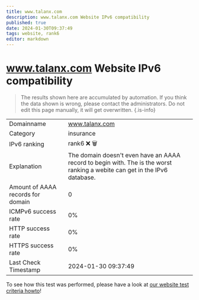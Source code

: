 ```yaml
---
title: www.talanx.com
description: www.talanx.com Website IPv6 compatibility
published: true
date: 2024-01-30T09:37:49
tags: website, rank6
editor: markdown
---
```


# www.talanx.com Website IPv6 compatibility

> The results shown here are accumulated by automation. If you think the data shown is wrong, please contact the administrators. 
> Do not edit this page manually, it will get overwritten.
{.is-info}


|   |   |
| - | - |
| Domainname | www.talanx.com
| Category | insurance |
| IPv6 ranking | rank6 :x: :wastebasket: |
| Explanation | The domain doesn't even have an AAAA record to begin with. The is the worst ranking a webite can get in the IPv6 database. |
| Amount of AAAA records for domain | 0 |
| ICMPv6 success rate | 0%|
| HTTP success rate | 0% |
| HTTPS success rate | 0% |
| Last Check Timestamp | 2024-01-30 09:37:49 |

To see how this test was performed, please have a look at [our website test criteria howto](/howto/testcriteria/website)!

